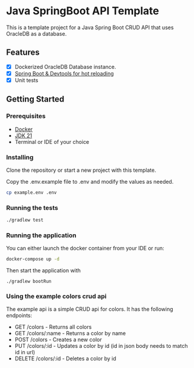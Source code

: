 # Java SpringBoot API Template

This is a template project for a Java Spring Boot CRUD API that uses OracleDB as a database.

## Features

- [x] Dockerized OracleDB Database instance.
- [x] [Spring Boot & Devtools for hot reloading](https://spring.io/projects/spring-boot)
- [x] Unit tests 

## Getting Started

### Prerequisites

- [Docker](https://docs.docker.com/get-docker/)
- [JDK 21](https://openjdk.org/projects/jdk/21/)
- Terminal or IDE of your choice

### Installing

Clone the repository or start a new project with this template.

Copy the .env.example file to .env and modify the values as needed.

```bash
cp example.env .env
```

### Running the tests

```bash
./gradlew test
```

### Running the application

You can either launch the docker container from your IDE or run:

```bash
docker-compose up -d
```

Then start the application with

```
./gradlew bootRun
```
### Using the example colors crud api

The example api is a simple CRUD api for colors. It has the following endpoints:

- GET /colors - Returns all colors
- GET /colors/:name - Returns a color by name
- POST /colors - Creates a new color
- PUT /colors/:id - Updates a color by id (id in json body needs to match id in url)
- DELETE /colors/:id - Deletes a color by id
